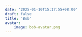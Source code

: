 ```yaml
---
date: '2025-01-10T15:17:55+08:00'
draft: false
title: 'Bob'
avatar:
    image: bob-avatar.png
---
```

